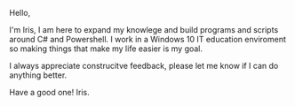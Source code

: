 Hello,

I'm Iris, I am here to expand my knowlege and build programs and scripts around C# and Powershell. I work in a Windows 10 IT education enviroment so making things that make my life easier is my goal.

I always appreciate construcitve feedback, please let me know if I can do anything better.

Have a good one!
Iris.
